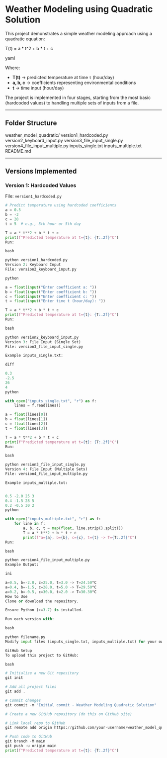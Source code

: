 # Weather Modeling using Quadratic Solution

This project demonstrates a simple weather modeling approach using a quadratic equation:

T(t) = a * t^2 + b * t + c

yaml


Where:  
- **T(t)** → predicted temperature at time `t` (hour/day)  
- **a, b, c** → coefficients representing environmental conditions  
- **t** → time input (hour/day)  

The project is implemented in four stages, starting from the most basic (hardcoded values) to handling multiple sets of inputs from a file.

---

## Folder Structure
weather_model_quadratic/
version1_hardcoded.py
version2_keyboard_input.py
version3_file_input_single.py
version4_file_input_multiple.py
inputs_single.txt
inputs_multiple.txt
README.md


---

## Versions Implemented

### Version 1: Hardcoded Values  
File: `version1_hardcoded.py`  

```python
# Predict temperature using hardcoded coefficients
a = 0.5
b = -3
c = 28
t = 5  # e.g., 5th hour or 5th day

T = a * t**2 + b * t + c
print(f"Predicted temperature at t={t}: {T:.2f}°C")
Run:

bash

python version1_hardcoded.py
Version 2: Keyboard Input
File: version2_keyboard_input.py

python

a = float(input("Enter coefficient a: "))
b = float(input("Enter coefficient b: "))
c = float(input("Enter coefficient c: "))
t = float(input("Enter time t (hour/day): "))

T = a * t**2 + b * t + c
print(f"Predicted temperature at t={t}: {T:.2f}°C")
Run:

bash

python version2_keyboard_input.py
Version 3: File Input (Single Set)
File: version3_file_input_single.py

Example inputs_single.txt:

diff

0.3
-2.5
26
4
python

with open("inputs_single.txt", "r") as f:
    lines = f.readlines()

a = float(lines[0])
b = float(lines[1])
c = float(lines[2])
t = float(lines[3])

T = a * t**2 + b * t + c
print(f"Predicted temperature at t={t}: {T:.2f}°C")
Run:

bash

python version3_file_input_single.py
Version 4: File Input (Multiple Sets)
File: version4_file_input_multiple.py

Example inputs_multiple.txt:


0.5 -2.0 25 3
0.4 -1.5 28 5
0.2 -0.5 30 2
python

with open("inputs_multiple.txt", "r") as f:
    for line in f:
        a, b, c, t = map(float, line.strip().split())
        T = a * t**2 + b * t + c
        print(f"a={a}, b={b}, c={c}, t={t} -> T={T:.2f}°C")
Run:

bash

python version4_file_input_multiple.py
Example Output:

ini

a=0.5, b=-2.0, c=25.0, t=3.0 -> T=24.50°C
a=0.4, b=-1.5, c=28.0, t=5.0 -> T=29.50°C
a=0.2, b=-0.5, c=30.0, t=2.0 -> T=30.30°C
How to Use
Clone or download the repository.

Ensure Python (>=3.7) is installed.

Run each version with:

bash

python filename.py
Modify input files (inputs_single.txt, inputs_multiple.txt) for your own test cases.

GitHub Setup
To upload this project to GitHub:

bash

# Initialize a new Git repository
git init

# Add all project files
git add .

# Commit changes
git commit -m "Initial commit - Weather Modeling Quadratic Solution"

# Create a new GitHub repository (do this on GitHub site)

# Link local repo to GitHub
git remote add origin https://github.com/your-username/weather_model_quadratic.git

# Push code to GitHub
git branch -M main
git push -u origin main
print(f"Predicted temperature at t={t}: {T:.2f}°C")
